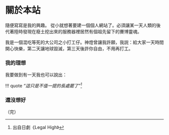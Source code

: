# 關於本站

隨便寫寫是我的興趣。
從小就想著要建一個個人網站了。必須讓某一天人類的後代著陸時發現在廢土挖出來的服務器裡居然有個祖先留下的賽博靈魂。

我是一個混吃等死的大公司之小打工仔。神燈曾讓我許願，我説：給大家一天時間開心快樂，第二天讓地球毀滅，第三天後許你自由，不用再打工。


### 我的理想


我要做到有一天我也可以說出：

!!! quote
	 *“這只是不值一提的長處罷了”[^1]* 


### 還沒想好





（完）


[^1]: 出自日劇《Legal High》


